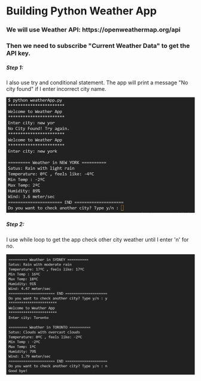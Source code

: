 <h1>Building Python Weather App</h1>

<h3>We will use Weather API: https://openweathermap.org/api </h3>
<h3>Then we need to subscribe "Current Weather Data" to get the API key.</h3>
<h5> Step 1: </h5>
<p> I also use try and conditional statement. The app will print a message "No city found" if I enter incorrect city name.</p>
<img src="images/Screenshot1.jpg" alt="if else">
<h5> Step 2: </h5>
<p> I use while loop to get the app check other city weather until I enter 'n' for no.</p>
<img src="images/Screenshot2.jpg" alt="while loop">






